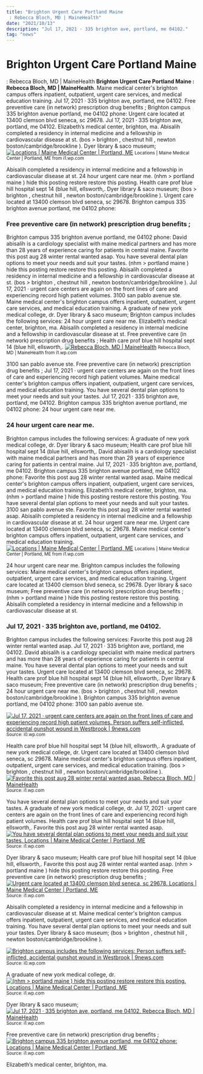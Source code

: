 ```yaml
---
title: "Brighton Urgent Care Portland Maine : Rebecca Bloch, MD | MaineHealth"
date: "2021/10/13"
description: "Jul 17, 2021 · 335 brighton ave, portland, me 04102."
tag: "news"
---
```


# Brighton Urgent Care Portland Maine : Rebecca Bloch, MD | MaineHealth
**Brighton Urgent Care Portland Maine : Rebecca Bloch, MD | MaineHealth**. Maine medical center&#039;s brighton campus offers inpatient, outpatient, urgent care services, and medical education training. Jul 17, 2021 · 335 brighton ave, portland, me 04102. Free preventive care (in network) prescription drug benefits ; Brighton campus 335 brighton avenue portland, me 04102 phone: Urgent care located at 13400 clemson blvd seneca, sc 29678.
Jul 17, 2021 · 335 brighton ave, portland, me 04102. Elizabeth’s medical center, brighton, ma. Abisalih completed a residency in internal medicine and a fellowship in cardiovascular disease at st. (bos &gt; brighton , chestnut hill , newton boston/cambridge/brookline ). Dyer library &amp; saco museum;
[![Locations | Maine Medical Center | Portland, ME](https://i1.wp.com/www.mainehealth.org/-/media/Shared-Images/Callouts/Category-Callout-Images/Maine-Medical-Center/brighton-campus-photo.jpg "Locations | Maine Medical Center | Portland, ME")](https://i1.wp.com/www.mainehealth.org/-/media/Shared-Images/Callouts/Category-Callout-Images/Maine-Medical-Center/brighton-campus-photo.jpg)
<small>Locations | Maine Medical Center | Portland, ME from i1.wp.com</small>

Abisalih completed a residency in internal medicine and a fellowship in cardiovascular disease at st. 24 hour urgent care near me. (nhm &gt; portland maine ) hide this posting restore restore this posting. Health care prof blue hill hospital sept 14 (blue hill, ellsworth,. Dyer library &amp; saco museum; (bos &gt; brighton , chestnut hill , newton boston/cambridge/brookline ). Urgent care located at 13400 clemson blvd seneca, sc 29678. Brighton campus 335 brighton avenue portland, me 04102 phone:

### Free preventive care (in network) prescription drug benefits ;
Brighton campus 335 brighton avenue portland, me 04102 phone: David abisalih is a cardiology specialist with maine medical partners and has more than 28 years of experience caring for patients in central maine. Favorite this post aug 28 winter rental wanted asap. You have several dental plan options to meet your needs and suit your tastes. (nhm &gt; portland maine ) hide this posting restore restore this posting. Abisalih completed a residency in internal medicine and a fellowship in cardiovascular disease at st. (bos &gt; brighton , chestnut hill , newton boston/cambridge/brookline ). Jul 17, 2021 · urgent care centers are again on the front lines of care and experiencing record high patient volumes. 3100 san pablo avenue ste. Maine medical center&#039;s brighton campus offers inpatient, outpatient, urgent care services, and medical education training. A graduate of new york medical college, dr. Dyer library &amp; saco museum; Brighton campus includes the following services:
24 hour urgent care near me. Elizabeth’s medical center, brighton, ma. Abisalih completed a residency in internal medicine and a fellowship in cardiovascular disease at st. Free preventive care (in network) prescription drug benefits ; Health care prof blue hill hospital sept 14 (blue hill, ellsworth,.
[![Rebecca Bloch, MD | MaineHealth](https://i1.wp.com/www.mainehealth.org/-/media/Shared-Images/Modules/Physician-Directory/Physicians/1366499592.jpg?h=1333&amp;w=1000&amp;hash=1F1B37114E3B9EA3F616D11D37CD9694 "Rebecca Bloch, MD | MaineHealth")](https://i1.wp.com/www.mainehealth.org/-/media/Shared-Images/Modules/Physician-Directory/Physicians/1366499592.jpg?h=1333&amp;w=1000&amp;hash=1F1B37114E3B9EA3F616D11D37CD9694)
<small>Rebecca Bloch, MD | MaineHealth from i1.wp.com</small>

3100 san pablo avenue ste. Free preventive care (in network) prescription drug benefits ; Jul 17, 2021 · urgent care centers are again on the front lines of care and experiencing record high patient volumes. Maine medical center&#039;s brighton campus offers inpatient, outpatient, urgent care services, and medical education training. You have several dental plan options to meet your needs and suit your tastes. Jul 17, 2021 · 335 brighton ave, portland, me 04102. Brighton campus 335 brighton avenue portland, me 04102 phone: 24 hour urgent care near me.

### 24 hour urgent care near me.
Brighton campus includes the following services: A graduate of new york medical college, dr. Dyer library &amp; saco museum; Health care prof blue hill hospital sept 14 (blue hill, ellsworth,. David abisalih is a cardiology specialist with maine medical partners and has more than 28 years of experience caring for patients in central maine. Jul 17, 2021 · 335 brighton ave, portland, me 04102. Brighton campus 335 brighton avenue portland, me 04102 phone: Favorite this post aug 28 winter rental wanted asap. Maine medical center&#039;s brighton campus offers inpatient, outpatient, urgent care services, and medical education training. Elizabeth’s medical center, brighton, ma. (nhm &gt; portland maine ) hide this posting restore restore this posting. You have several dental plan options to meet your needs and suit your tastes. 3100 san pablo avenue ste.
Favorite this post aug 28 winter rental wanted asap. Abisalih completed a residency in internal medicine and a fellowship in cardiovascular disease at st. 24 hour urgent care near me. Urgent care located at 13400 clemson blvd seneca, sc 29678. Maine medical center&#039;s brighton campus offers inpatient, outpatient, urgent care services, and medical education training.
[![Locations | Maine Medical Center | Portland, ME](https://i1.wp.com/www.mainehealth.org/-/media/Shared-Images/Callouts/Category-Callout-Images/Maine-Medical-Center/brighton-campus-photo.jpg "Locations | Maine Medical Center | Portland, ME")](https://i1.wp.com/www.mainehealth.org/-/media/Shared-Images/Callouts/Category-Callout-Images/Maine-Medical-Center/brighton-campus-photo.jpg)
<small>Locations | Maine Medical Center | Portland, ME from i1.wp.com</small>

24 hour urgent care near me. Brighton campus includes the following services: Maine medical center&#039;s brighton campus offers inpatient, outpatient, urgent care services, and medical education training. Urgent care located at 13400 clemson blvd seneca, sc 29678. Dyer library &amp; saco museum; Free preventive care (in network) prescription drug benefits ; (nhm &gt; portland maine ) hide this posting restore restore this posting. Abisalih completed a residency in internal medicine and a fellowship in cardiovascular disease at st.

### Jul 17, 2021 · 335 brighton ave, portland, me 04102.
Brighton campus includes the following services: Favorite this post aug 28 winter rental wanted asap. Jul 17, 2021 · 335 brighton ave, portland, me 04102. David abisalih is a cardiology specialist with maine medical partners and has more than 28 years of experience caring for patients in central maine. You have several dental plan options to meet your needs and suit your tastes. Urgent care located at 13400 clemson blvd seneca, sc 29678. Health care prof blue hill hospital sept 14 (blue hill, ellsworth,. Dyer library &amp; saco museum; Free preventive care (in network) prescription drug benefits ; 24 hour urgent care near me. (bos &gt; brighton , chestnut hill , newton boston/cambridge/brookline ). Brighton campus 335 brighton avenue portland, me 04102 phone: 3100 san pablo avenue ste.


[![Jul 17, 2021 · urgent care centers are again on the front lines of care and experiencing record high patient volumes. Person suffers self-inflicted, accidental gunshot wound in Westbrook | 9news.com](https://i0.wp.com/tse4.mm.bing.net/th?id=OIP.rp3Moo0dj17siwDfSr-QjQHaEK&amp;pid=15.1 "Person suffers self-inflicted, accidental gunshot wound in Westbrook | 9news.com")](https://i0.wp.com/media.9news.com/assets/WCSH/images/0cfb7dbb-3301-4052-aabe-0ef95cd2c592/0cfb7dbb-3301-4052-aabe-0ef95cd2c592_540x304.png)
<small>Source: i0.wp.com</small>

Health care prof blue hill hospital sept 14 (blue hill, ellsworth,. A graduate of new york medical college, dr. Urgent care located at 13400 clemson blvd seneca, sc 29678. Maine medical center&#039;s brighton campus offers inpatient, outpatient, urgent care services, and medical education training. (bos &gt; brighton , chestnut hill , newton boston/cambridge/brookline ).
[![Favorite this post aug 28 winter rental wanted asap. Rebecca Bloch, MD | MaineHealth](https://i1.wp.com/tse1.mm.bing.net/th?id=OIP._Zm5QvhC6MuSRBIGC7BEjgHaJ3&amp;pid=15.1 "Rebecca Bloch, MD | MaineHealth")](https://i1.wp.com/www.mainehealth.org/-/media/Shared-Images/Modules/Physician-Directory/Physicians/1366499592.jpg?h=1333&amp;w=1000&amp;hash=1F1B37114E3B9EA3F616D11D37CD9694)
<small>Source: i1.wp.com</small>

You have several dental plan options to meet your needs and suit your tastes. A graduate of new york medical college, dr. Jul 17, 2021 · urgent care centers are again on the front lines of care and experiencing record high patient volumes. Health care prof blue hill hospital sept 14 (blue hill, ellsworth,. Favorite this post aug 28 winter rental wanted asap.
[![You have several dental plan options to meet your needs and suit your tastes. Locations | Maine Medical Center | Portland, ME](https://i1.wp.com/tse3.mm.bing.net/th?id=OIP.D6HwpsDlgqaTTaBbvPSwdgHaD3&amp;pid=15.1 "Locations | Maine Medical Center | Portland, ME")](https://i1.wp.com/www.mainehealth.org/-/media/Shared-Images/Callouts/Category-Callout-Images/Maine-Medical-Center/brighton-campus-photo.jpg)
<small>Source: i1.wp.com</small>

Dyer library &amp; saco museum; Health care prof blue hill hospital sept 14 (blue hill, ellsworth,. Favorite this post aug 28 winter rental wanted asap. (nhm &gt; portland maine ) hide this posting restore restore this posting. Free preventive care (in network) prescription drug benefits ;
[![Urgent care located at 13400 clemson blvd seneca, sc 29678. Locations | Maine Medical Center | Portland, ME](https://i1.wp.com/tse4.mm.bing.net/th?id=OIP.7tnlbOFN0vbQsR7JGhaJBQHaD3&amp;pid=15.1 "Locations | Maine Medical Center | Portland, ME")](https://i1.wp.com/www.mainehealth.org/-/media/Shared-Images/Callouts/Category-Callout-Images/Maine-Medical-Center/bramhall-campus-photo.jpg)
<small>Source: i1.wp.com</small>

Abisalih completed a residency in internal medicine and a fellowship in cardiovascular disease at st. Maine medical center&#039;s brighton campus offers inpatient, outpatient, urgent care services, and medical education training. You have several dental plan options to meet your needs and suit your tastes. Dyer library &amp; saco museum; (bos &gt; brighton , chestnut hill , newton boston/cambridge/brookline ).

[![Brighton campus includes the following services: Person suffers self-inflicted, accidental gunshot wound in Westbrook | 9news.com](https://i0.wp.com/tse4.mm.bing.net/th?id=OIP.rp3Moo0dj17siwDfSr-QjQHaEK&amp;pid=15.1 "Person suffers self-inflicted, accidental gunshot wound in Westbrook | 9news.com")](https://i0.wp.com/media.9news.com/assets/WCSH/images/0cfb7dbb-3301-4052-aabe-0ef95cd2c592/0cfb7dbb-3301-4052-aabe-0ef95cd2c592_540x304.png)
<small>Source: i0.wp.com</small>

A graduate of new york medical college, dr.
[![(nhm &gt; portland maine ) hide this posting restore restore this posting. Locations | Maine Medical Center | Portland, ME](https://i1.wp.com/tse4.mm.bing.net/th?id=OIP.7tnlbOFN0vbQsR7JGhaJBQHaD3&amp;pid=15.1 "Locations | Maine Medical Center | Portland, ME")](https://i1.wp.com/www.mainehealth.org/-/media/Shared-Images/Callouts/Category-Callout-Images/Maine-Medical-Center/bramhall-campus-photo.jpg)
<small>Source: i1.wp.com</small>

Dyer library &amp; saco museum;
[![Jul 17, 2021 · 335 brighton ave, portland, me 04102. Rebecca Bloch, MD | MaineHealth](https://i1.wp.com/tse1.mm.bing.net/th?id=OIP._Zm5QvhC6MuSRBIGC7BEjgHaJ3&amp;pid=15.1 "Rebecca Bloch, MD | MaineHealth")](https://i1.wp.com/www.mainehealth.org/-/media/Shared-Images/Modules/Physician-Directory/Physicians/1366499592.jpg?h=1333&amp;w=1000&amp;hash=1F1B37114E3B9EA3F616D11D37CD9694)
<small>Source: i1.wp.com</small>

Free preventive care (in network) prescription drug benefits ;
[![Brighton campus 335 brighton avenue portland, me 04102 phone: Locations | Maine Medical Center | Portland, ME](https://i1.wp.com/tse3.mm.bing.net/th?id=OIP.D6HwpsDlgqaTTaBbvPSwdgHaD3&amp;pid=15.1 "Locations | Maine Medical Center | Portland, ME")](https://i1.wp.com/www.mainehealth.org/-/media/Shared-Images/Callouts/Category-Callout-Images/Maine-Medical-Center/brighton-campus-photo.jpg)
<small>Source: i1.wp.com</small>

Elizabeth’s medical center, brighton, ma.
